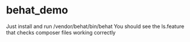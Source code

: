 # behat_demo

Just install and run /vendor/behat/bin/behat
You should see the ls.feature that checks composer files working correctly

